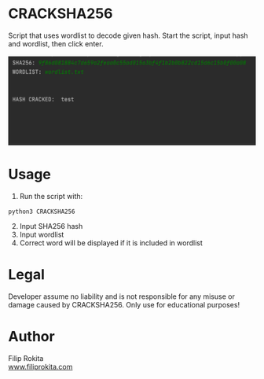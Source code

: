 # CRACKSHA256
Script that uses wordlist to decode given hash. Start the script, input hash and wordlist, then click enter.<br/>
<br/>
<img src="CRACKSHA256.png">

# Usage
1. Run the script with:
```
python3 CRACKSHA256
```
2. Input SHA256 hash
3. Input wordlist
4. Correct word will be displayed if it is included in wordlist

# Legal
Developer assume no liability and is not responsible for any misuse or damage caused by CRACKSHA256. Only use for educational purposes!

# Author
Filip Rokita<br/>
www.filiprokita.com
